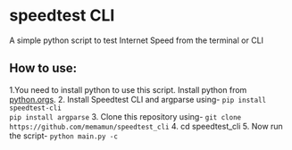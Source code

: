 # speedtest CLI
A simple python script to test Internet Speed from the terminal or CLI

## How to use:
1.You need to install python to use this script. Install python from [python.orgs](https://python.org/downloads).
2. Install Speedtest CLI and argparse using- `pip install speedtest-cli` \
`pip install argparse`
3. Clone this repository using-
`git clone https://github.com/memamun/speedtest_cli`
4. cd speedtest_cli
5. Now run the script-
`python main.py -c`
